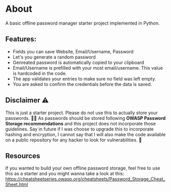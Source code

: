 # About

A basic offline password manager starter project implemented in Python.

## Features:
- Fields you can save Website, Email/Username, Password
- Let's you generate a random password
- Genreated password is automatically copied to your clipboard
- Email/Username is prefilled with your most email/username. This value is hardcoded in the code. 
- The app validates your entries to make sure no field was left empty.
- You are asked to confirm the credentials before the data is saved.

## Disclaimer ⚠️
This is just a starter project. Please do not use this to actually store your passwords. 🙅‍♀️ As passwords should be stored following **OWASP Password Storage recommendations** and this project does not incorporate those guidelines. Say in future if I was choose to upgrade this to incorporate hashing and encryption, I cannot say that I will also make the code available on a public repository for any hacker to look for vulnerabilities. 🤔

## Resources
If you wanted to build your own offline password storage, feel free to use this as a starter and you might wanna take a look at this:
https://cheatsheetseries.owasp.org/cheatsheets/Password_Storage_Cheat_Sheet.html